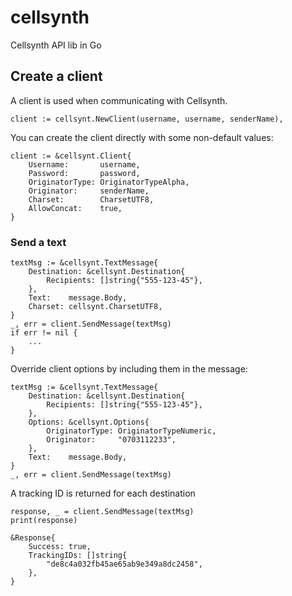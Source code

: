 # cellsynth
Cellsynth API lib in Go

## Create a client
A client is used when communicating with Cellsynth.
```
client := cellsynt.NewClient(username, username, senderName),
```

You can create the client directly with some non-default values:
```
client := &cellsynt.Client{
    Username:       username,
    Password:       password,
    OriginatorType: OriginatorTypeAlpha,
    Originator:     senderName,
    Charset:        CharsetUTF8,
    AllowConcat:    true,
}
```

### Send a text
```
textMsg := &cellsynt.TextMessage{
    Destination: &cellsynt.Destination{
        Recipients: []string{"555-123-45"},
    },
    Text:    message.Body,
    Charset: cellsynt.CharsetUTF8,
}
_, err = client.SendMessage(textMsg)
if err != nil {
    ...
}
```

Override client options by including them in the message:
```
textMsg := &cellsynt.TextMessage{
    Destination: &cellsynt.Destination{
        Recipients: []string{"555-123-45"},
    },
    Options: &cellsynt.Options{
        OriginatorType: OriginatorTypeNumeric,
        Originator:     "0703112233",
    },
    Text:    message.Body,
}
_, err = client.SendMessage(textMsg)
```

A tracking ID is returned for each destination
```
response, _ = client.SendMessage(textMsg)
print(response)
```
```
&Response{
    Success: true,
    TrackingIDs: []string{
        "de8c4a032fb45ae65ab9e349a8dc2458",
    },
}
```